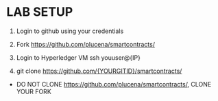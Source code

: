 LAB SETUP
=================

1. Login to github using your credentials

2. Fork https://github.com/plucena/smartcontracts/

3. Login to Hyperledger VM
   ssh youuser@{IP}

4. git clone https://github.com/{YOURGITID}/smartcontracts/

* DO NOT CLONE https://github.com/plucena/smartcontracts/, CLONE YOUR FORK





